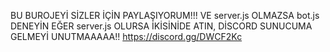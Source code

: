 BU BUROJEYİ SİZLER İÇİN PAYLAŞIYORUM!!!
VE server.js OLMAZSA bot.js DENEYİN EĞER server.js OLURSA İKİSİNİDE ATIN,
DİSCORD SUNUCUMA GELMEYİ UNUTMAAAAA!!  https://discord.gg/DWCF2Kc
